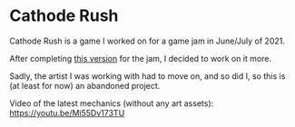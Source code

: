 # Cathode Rush
Cathode Rush is a game I worked on for a game jam in June/July of 2021.

After completing [this version](https://kyotaexe.itch.io/cathode-rush) for the jam, I decided to work on it more.

Sadly, the artist I was working with had to move on, and so did I, so this is (at least for now) an abandoned project.

Video of the latest mechanics (without any art assets): https://youtu.be/Mi55Dv173TU
